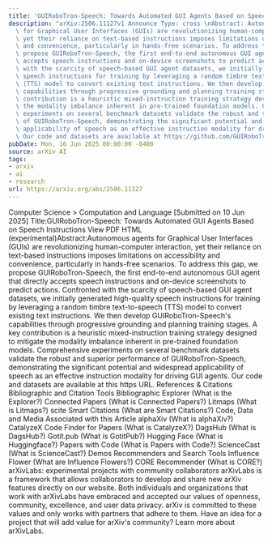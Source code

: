 ```yaml
---
title: 'GUIRoboTron-Speech: Towards Automated GUI Agents Based on Speech Instructions'
description: "arXiv:2506.11127v1 Announce Type: cross \nAbstract: Autonomous agents\
  \ for Graphical User Interfaces (GUIs) are revolutionizing human-computer interaction,\
  \ yet their reliance on text-based instructions imposes limitations on accessibility\
  \ and convenience, particularly in hands-free scenarios. To address this gap, we\
  \ propose GUIRoboTron-Speech, the first end-to-end autonomous GUI agent that directly\
  \ accepts speech instructions and on-device screenshots to predict actions. Confronted\
  \ with the scarcity of speech-based GUI agent datasets, we initially generated high-quality\
  \ speech instructions for training by leveraging a random timbre text-to-speech\
  \ (TTS) model to convert existing text instructions. We then develop GUIRoboTron-Speech's\
  \ capabilities through progressive grounding and planning training stages. A key\
  \ contribution is a heuristic mixed-instruction training strategy designed to mitigate\
  \ the modality imbalance inherent in pre-trained foundation models. Comprehensive\
  \ experiments on several benchmark datasets validate the robust and superior performance\
  \ of GUIRoboTron-Speech, demonstrating the significant potential and widespread\
  \ applicability of speech as an effective instruction modality for driving GUI agents.\
  \ Our code and datasets are available at https://github.com/GUIRoboTron/GUIRoboTron-Speech."
pubDate: Mon, 16 Jun 2025 00:00:00 -0400
source: arXiv AI
tags:
- arxiv
- ai
- research
url: https://arxiv.org/abs/2506.11127
---
```


Computer Science > Computation and Language
[Submitted on 10 Jun 2025]
Title:GUIRoboTron-Speech: Towards Automated GUI Agents Based on Speech Instructions
View PDF HTML (experimental)Abstract:Autonomous agents for Graphical User Interfaces (GUIs) are revolutionizing human-computer interaction, yet their reliance on text-based instructions imposes limitations on accessibility and convenience, particularly in hands-free scenarios. To address this gap, we propose GUIRoboTron-Speech, the first end-to-end autonomous GUI agent that directly accepts speech instructions and on-device screenshots to predict actions. Confronted with the scarcity of speech-based GUI agent datasets, we initially generated high-quality speech instructions for training by leveraging a random timbre text-to-speech (TTS) model to convert existing text instructions. We then develop GUIRoboTron-Speech's capabilities through progressive grounding and planning training stages. A key contribution is a heuristic mixed-instruction training strategy designed to mitigate the modality imbalance inherent in pre-trained foundation models. Comprehensive experiments on several benchmark datasets validate the robust and superior performance of GUIRoboTron-Speech, demonstrating the significant potential and widespread applicability of speech as an effective instruction modality for driving GUI agents. Our code and datasets are available at this https URL.
References & Citations
Bibliographic and Citation Tools
Bibliographic Explorer (What is the Explorer?)
Connected Papers (What is Connected Papers?)
Litmaps (What is Litmaps?)
scite Smart Citations (What are Smart Citations?)
Code, Data and Media Associated with this Article
alphaXiv (What is alphaXiv?)
CatalyzeX Code Finder for Papers (What is CatalyzeX?)
DagsHub (What is DagsHub?)
Gotit.pub (What is GotitPub?)
Hugging Face (What is Huggingface?)
Papers with Code (What is Papers with Code?)
ScienceCast (What is ScienceCast?)
Demos
Recommenders and Search Tools
Influence Flower (What are Influence Flowers?)
CORE Recommender (What is CORE?)
arXivLabs: experimental projects with community collaborators
arXivLabs is a framework that allows collaborators to develop and share new arXiv features directly on our website.
Both individuals and organizations that work with arXivLabs have embraced and accepted our values of openness, community, excellence, and user data privacy. arXiv is committed to these values and only works with partners that adhere to them.
Have an idea for a project that will add value for arXiv's community? Learn more about arXivLabs.